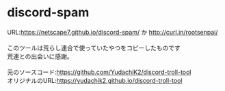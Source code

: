 # discord-spam
URL:https://netscape7.github.io/discord-spam/ か http://curl.in/rootsenpai/<br><br>
このツールは荒らし連合で使っていたやつをコピーしたものです<br>
荒連との出会いに感謝。<br><br>
元のソースコード:https://github.com/YudachiK2/discord-troll-tool <br>
オリジナルのURL:https://yudachik2.github.io/discord-troll-tool


